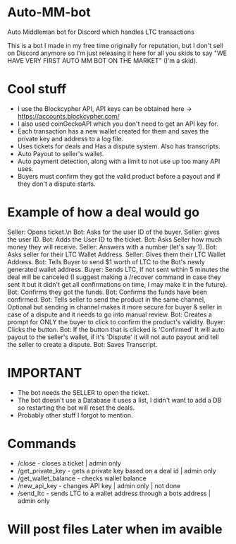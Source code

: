 # Auto-MM-bot
Auto Middleman bot for Discord which handles LTC transactions

This is a bot I made in my free time originally for reputation, but I don't sell on Discord anymore so I'm just releasing it here for all you skids to say "WE HAVE VERY FIRST AUTO MM BOT ON THE MARKET" (I'm a skid).

# Cool stuff
- I use the Blockcypher API, API keys can be obtained here -> https://accounts.blockcypher.com/
- I also used coinGeckoAPI which you don't need to get an API key for.
- Each transaction has a new wallet created for them and saves the private key and address to a log file.
- Uses tickets for deals and Has a dispute system. Also has transcripts.
- Auto Payout to seller's wallet.
- Auto payment detection, along with a limit to not use up too many API uses.
- Buyers must confirm they got the valid product before a payout and if they don't a dispute starts.

# Example of how a deal would go
Seller: Opens ticket.\n
Bot: Asks for the user ID of the buyer.
Seller: gives the user ID.
Bot: Adds the User ID to the ticket.
Bot: Asks Seller how much money they will receive.
Seller: Answers with a number (let's say 1).
Bot: Asks seller for their LTC Wallet Address.
Seller: Gives them their LTC Wallet Address.
Bot: Tells Buyer to send $1 worth of LTC to the Bot's newly generated wallet address.
Buyer: Sends LTC, If not sent within 5 minutes the deal will be canceled (I suggest making a /recover command in case they sent it but it didn't get all confirmations on time, I may make it in the future).
Bot: Confirms they got the funds.
Bot: Confirms the funds have been confirmed.
Bot: Tells seller to send the product in the same channel, Optional but sending in channel makes it more secure for buyer & seller in case of a dispute and it needs to go into manual review.
Bot: Creates a prompt for ONLY the buyer to click to confirm the product's validity.
Buyer: Clicks the button.
Bot: If the button that is clicked is 'Confirmed' It will auto payout to the seller's wallet, if it's 'Dispute' it will not auto payout and tell the seller to create a dispute.
Bot: Saves Transcript.

# IMPORTANT
- The bot needs the SELLER to open the ticket.
- The bot doesn't use a Database it uses a list, I didn't want to add a DB so restarting the bot will reset the deals.
- Probably other stuff I forgot to mention.

# Commands
- /close - closes a ticket | admin only
- /get_private_key - gets a private key based on a deal id | admin only
- /get_wallet_balance - checks wallet balance
- /new_api_key - changes API key | admin only | not done
- /send_ltc - sends LTC to a wallet address through a bots address | admin only


# Will post files Later when im avaible
